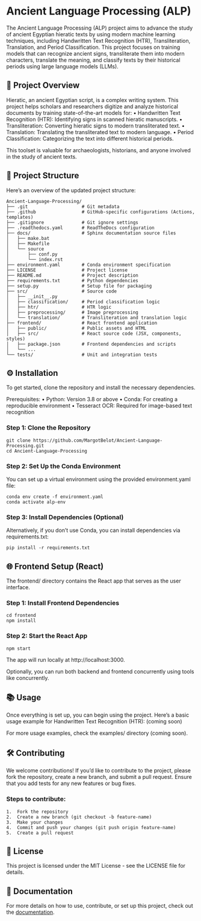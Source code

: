 # Ancient Language Processing (ALP)

The Ancient Language Processing (ALP) project aims to advance the study of ancient Egyptian hieratic texts by using modern machine learning techniques, including Handwritten Text Recognition (HTR), Transliteration, Translation, and Period Classification. This project focuses on training models that can recognize ancient signs, transliterate them into modern characters, translate the meaning, and classify texts by their historical periods using large language models (LLMs).


## 🏺 Project Overview

Hieratic, an ancient Egyptian script, is a complex writing system. This project helps scholars and researchers digitize and analyze historical documents by training state-of-the-art models for:
    •	Handwritten Text Recognition (HTR): Identifying signs in scanned hieratic manuscripts.
    •	Transliteration: Converting hieratic signs to modern transliterated text.
    •	Translation: Translating the transliterated text to modern language.
    •	Period Classification: Categorizing the text into different historical periods.

This toolset is valuable for archaeologists, historians, and anyone involved in the study of ancient texts.


## 📂 Project Structure

Here’s an overview of the updated project structure:

```plain text
Ancient-Language-Processing/
├── .git                    # Git metadata
├── .github                 # GitHub-specific configurations (Actions, templates)
├── .gitignore              # Git ignore settings
├── .readthedocs.yaml       # ReadTheDocs configuration
├── docs/                   # Sphinx documentation source files
│   ├── make.bat
│   ├── Makefile
│   └── source
│       ├── conf.py
│       └── index.rst
├── environment.yaml        # Conda environment specification
├── LICENSE                 # Project license
├── README.md               # Project description
├── requirements.txt        # Python dependencies
├── setup.py                # Setup file for packaging
├── src/                    # Source code
│   ├── __init__.py
│   ├── classification/     # Period classification logic
│   ├── htr/                # HTR logic
│   ├── preprocessing/      # Image preprocessing
│   └── translation/        # Transliteration and translation logic
├── frontend/               # React frontend application
│   ├── public/             # Public assets and HTML
│   ├── src/                # React source code (JSX, components, styles)
│   ├── package.json        # Frontend dependencies and scripts
│   └── ...
└── tests/                  # Unit and integration tests
```


## ⚙️ Installation

To get started, clone the repository and install the necessary dependencies.

Prerequisites:
    •	Python: Version 3.8 or above
    •	Conda: For creating a reproducible environment
    •	Tesseract OCR: Required for image-based text recognition

### Step 1: Clone the Repository
```
git clone https://github.com/MargotBelot/Ancient-Language-Processing.git
cd Ancient-Language-Processing
```

### Step 2: Set Up the Conda Environment

You can set up a virtual environment using the provided environment.yaml file:
```
conda env create -f environment.yaml
conda activate alp-env
```

### Step 3: Install Dependencies (Optional)

Alternatively, if you don’t use Conda, you can install dependencies via requirements.txt:
```
pip install -r requirements.txt
```

## 🌐 Frontend Setup (React)

The frontend/ directory contains the React app that serves as the user interface.

### Step 1: Install Frontend Dependencies
```
cd frontend
npm install
```

### Step 2: Start the React App
```
npm start
```

The app will run locally at http://localhost:3000.

Optionally, you can run both backend and frontend concurrently using tools like concurrently.


## 📚 Usage

Once everything is set up, you can begin using the project. Here’s a basic usage example for Handwritten Text Recognition (HTR):
(coming soon)

For more usage examples, check the examples/ directory (coming soon).


## 🛠 Contributing

We welcome contributions! If you’d like to contribute to the project, please fork the repository, create a new branch, and submit a pull request. Ensure that you add tests for any new features or bug fixes.

### Steps to contribute:
    1.	Fork the repository
    2.	Create a new branch (git checkout -b feature-name)
    3.	Make your changes
    4.	Commit and push your changes (git push origin feature-name)
    5.	Create a pull request


## 📝 License

This project is licensed under the MIT License - see the LICENSE file for details.


## 📄 Documentation

For more details on how to use, contribute, or set up this project, check out the [documentation](https://ancient-langue-processing.readthedocs.io/en/latest/).